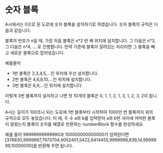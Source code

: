 # 숫자 블록
A시에서는 0으로 된 도로에 숫자 블록을 설치하기로 하였습니다. 숫자 블록의 규칙은 다음과 같습니다.

블록의 번호가 n일 때, 가장 처음 블록은 n\*2 번 째 위치에 설치합니다. 그 다음은 n\*3, 그 다음은 n\*4, ... 로 진행합니다. 만약 기존에 블록이 깔려있는 자리라면 그 블록을 빼고 새로운 블록으로 집어넣습니다.

예를들어

* 1번 블록은 2,3,4,5,...인 위치에 우선 설치합니다.
* 2번 블록은 4,6,8,10,...인 위치에 설치합니다.
* 3번 블록은 6,9,...인 위치에 설치합니다.

이렇게 3번 블록까지 설치하고 나면 첫 10개의 블록은 0, 1, 1, 2, 1, 3, 1, 2, 3, 2이 됩니다.

A시는 길이가 100조나 되는 도로에 1번 블록부터 시작하여 1000만 번 블록까지 위의 규칙으로 모두 놓았습니다. 이 때, 두 수 a와 b를 입력받아 a와 b번 사이에 어떠한 블록이 깔렸는지 블록의 숫자를 배열로 반환하는 numberBlock 함수를 완성하세요.

예를 들어 99999999999990과 100000000000000가 입력된다면
[376830,9999997,7973704,9052401,5422,6414455,9999998,839,14,9999999,10000000]을 반환해 주면 됩니다.
